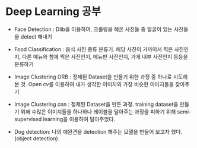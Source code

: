 # Deep Learning 공부

 - Face Detection : Dlib을 이용하여, 크롤링을 해온 사진들 중 얼굴이 있는 사진들을 detect 해내기
 
 - Food Classification : 음식 사진 종류 분류기. 해당 사진이 가까이서 찍은 사진인지, 다른 메뉴와 함께 찍은 사진인지, 메뉴판 사진인지, 가게 내부 사진인지 등등을 분류하기

 - Image Clustering ORB : 정제된 Dataset을 만들기 위한 과정 중 하나로 시도해 본 것. Open cv를 이용하여 내가 생각한 이미지와 가장 비슷한 이미지들을 찾아주기

 - Image Clustering cnn : 정제된 Dataset을 만든 과정. training dataset을 만들기 위해 수많은 이미지들을 하나하나 레이블을 달아주는 과정을 피하기 위해 semi-supervised learning을 이용하여 달아주었다.
 
 - Dog detection: 나의 애완견을 detection 해주는 모델을 만들어 보고자 했다. (object detection)
